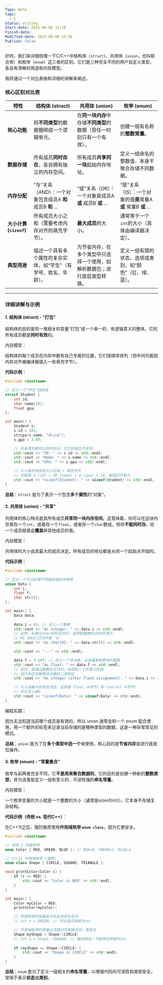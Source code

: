 ```yaml
---
Type: Note
tags:
  - C
Status: writing
Start-date: 2025-08-08 15:19
Finish-date: 
Modified-date: 2025-08-08 15:50
Publish: false
---
```

好的，我们来详细梳理一下C/C++中结构体（`struct`）、共用体（`union`，也叫联合体）和枚举（`enum`）这三者的区别。它们是三种完全不同的用户自定义类型，各自有清晰的用途和内存模型。

我将通过一个对比表格和详细的讲解来阐述。

### 核心区别对比表

|特性|结构体 (struct)|共用体 (union)|枚举 (enum)|
|---|---|---|---|
|**核心功能**|将**不同类型**的数据捆绑成一个逻辑单元。|在**同一块内存**中存储**不同类型**的数据（但任一时刻只有一个有效）。|创建一组有名称的**整数常量**。|
|**数据存储**|所有成员**同时存在**，各自拥有独立的内存空间。|所有成员**共享同一块**起始内存地址。|定义一组命名的整数值，本身不聚合存储不同数据。|
|**内存分配**|“与”关系（AND）：一个对象包含成员A **和** 成员B **和** ...|“或”关系（OR）：一个对象是成员A **或** 成员B **或** ...|“是”关系（IS）：一个对象的值**是**常量A **或** 常量B **或** ...|
|**大小计算 (`sizeof`)**|所有成员大小之和（需要考虑内存对齐的填充字节）。|**最大成员**的大小。|通常等于一个`int`的大小（具体由编译器决定）。|
|**典型用途**|描述一个具有多个属性的复杂实体，如“学生”（有学号、姓名、年龄）。|为节省内存，在多个类型中只选择一个使用，如解析数据包；进行底层类型转换。|定义一组有限的状态、选项或类别，如“颜色”（红、绿、蓝）。|

---

### 详细讲解与示例

#### 1. 结构体 (struct) - “打包”

结构体的目的是将一堆相关的变量“打包”成一个单一的、有逻辑意义的整体。它的所有成员都是**同时有效**的。

内存模型：

结构体的每个成员在内存中都有自己专属的位置，它们按顺序排列（但中间可能因内存对齐被编译器插入一些填充字节）。

**代码示例**：
```cpp
#include <iostream>

// 定义一个“学生”结构体
struct Student {
    int id;
    char name[20];
    float gpa;
};

int main() {
    Student s;
    s.id = 101;
    strcpy(s.name, "Alice");
    s.gpa = 3.8f;

    // 所有成员都可以同时访问，它们的值互不影响
    std::cout << "ID: " << s.id << std::endl;
    std::cout << "Name: " << s.name << std::endl;
    std::cout << "GPA: " << s.gpa << std::endl;

    // 大小是所有成员大小之和 + 填充字节
    // 可能是 4 (id) + 20 (name) + 4 (gpa) = 28，或因对齐更大
    std::cout << "sizeof(Student): " << sizeof(Student) << std::endl;
}
```

**总结**：`struct` 是为了表示一个包含**多个属性**的“对象”。



#### 2. 共用体 (union) - “共享”

共用体的核心特点是其所有成员**共享同一块内存空间**。这意味着，你可以在这块内存里存一个`int`，或者存一个`float`，或者存一个`char`数组，但你**不能同时存**。给一个成员赋值会**覆盖**掉其他成员的值。

内存模型：

共用体的大小由其最大的成员决定。所有成员的地址都是从同一个起始点开始的。

**代码示例**：
```cpp
#include <iostream>

// 定义一个可以存储不同类型值的共用体
union Data {
    int i;
    float f;
    char str[4];
};

int main() {
    Data data;
    
    data.i = 65; // 存入一个整数
    std::cout << "As integer: " << data.i << std::endl;
    // 此时，如果以char的形式访问，会得到整数65的内存表示
    // 65 在ASCII码中是 'A'
    std::cout << "As char[0]: " << data.str[0] << std::endl; 

    std::cout << "---" << std::endl;

    data.f = 3.14f; // 存入一个浮点数，这会覆盖掉原来的整数
    std::cout << "As float: " << data.f << std::endl;
    // 此时，如果以整数形式访问，会得到一个无意义的值
    // 因为你正在解释浮点数的二进制位
    std::cout << "As integer (after float assignment): " << data.i << std::endl;

    // 大小由最大的成员决定，这里是 float（4字节）和 char[4]（4字节）
    // 所以大小是4
    std::cout << "sizeof(Data): " << sizeof(Data) << std::endl;
}
```

编程实践：

因为无法知道当前哪个成员是有效的，所以 union 通常会和一个 enum 配合使用，用一个额外的标签来记录当前存储的是哪种类型的数据，这是一种非常常见的模式。

**总结**：`union` 是为了在**多个类型中选一个**来使用，核心目的是**节省内存**或进行底层位操作。


#### 3. 枚举 (enum) - “常量集合”

枚举与前两者完全不同，它**不是用来聚合数据的**。它的目的是创建一种新的**整数类型**，并为该类型定义一组有意义的、可读性强的**命名常量**。

内存模型：

一个枚举变量的大小就是一个整数的大小（通常是sizeof(int)）。它本身不存储复杂结构。

**代码示例（传统 vs. 现代C++）**：

在C++11之后，强烈推荐使用**作用域枚举 `enum class`**，因为它更安全。
```cpp
#include <iostream>

// 传统 C 风格枚举
enum Color { RED, GREEN, BLUE }; // RED=0, GREEN=1, BLUE=2

// C++11 作用域枚举 (推荐)
enum class Shape { CIRCLE, SQUARE, TRIANGLE };

void printColor(Color c) {
    if (c == RED) {
        std::cout << "Color is RED" << std::endl;
    }
}

int main() {
    Color myColor = RED;
    printColor(myColor);

    // 传统枚举的常量会污染全局命名空间
    // int x = GREEN; // 可以隐式转换为int

    // 作用域枚举的常量必须通过作用域访问，更安全
    Shape myShape = Shape::CIRCLE;
    // int y = Shape::SQUARE; // 编译错误！不能隐式转换为int
    
    if (myShape == Shape::CIRCLE) {
        std::cout << "Shape is CIRCLE" << std::endl;
    }
}
```

**总结**：`enum` 是为了定义一组相关的**命名常量**，以增强代码的可读性和类型安全，常用于表示**状态**或**类别**。